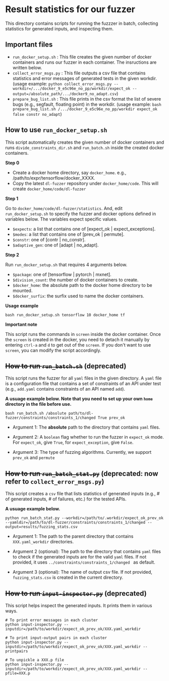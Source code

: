 # Result statistics for our fuzzer
This directory contains scripts for running the fuzzzer in batch, collecting statistics for generated inputs, and inspecting them.

## Important files

* ```run_docker_setup.sh``` : This file creates the given number of docker containers and runs our fuzzer in each container. The insructions are written below. 
* ```collect_error_msgs.py``` : This file outputs a csv file that contains statistics and error messages of generated tests in the given workdir. (usage example: ```python collect_error_msgs.py --workdir=/.../docker_9_e5c96e_no_pp/workdir/expect_ok --output=/absolute_path/.../docker9_no_adapt.csv```) 
* ```prepare_bug_list.sh``` : This file prints in the csv format the list of severe bugs (e.g., segfault, floating point) in the workdir. (usage example: ```bash prepare_bug_list.sh /.../docker_9_e5c96e_no_pp/workdir expect_ok false constr no_adapt```)  

## How to use ```run_docker_setup.sh```
This script automatically creates the given number of docker containers and runs ```divide_constraints_dir.sh``` and ```run_batch.sh``` inside the created docker containers. 

**Step 0**

* Create a docker home directory, say ```docker_home```. e.g., /path/to/expr/tensorflow/docker_XXXX.
* Copy the latest ```dl-fuzzer``` repository under ```docker_home/code```. This will create ```docker_home/code/dl-fuzzer```

**Step 1**

Go to ```docker_home/code/dl-fuzzer/statistics```. And, edit ```run_docker_setup.sh``` to specify the fuzzer and docker options defined in variables below. The variables expect specific values. 

* ```$expects```: a list that contains one of [expect_ok | expect_exceptions].
* ```$modes```: a list that contains one of [prev_ok | permute].
* ```$constr```: one of [contr | no_constr].
* ```$adaptive_gen```: one of [adapt | no_adapt].

**Step 2**

Run ```run_docker_setup.sh``` that requires 4 arguments below.

* ```$package```: one of [tensorflow | pytorch | mxnet].
* ```$division_count```: the number of docker containers to create.
* ```$docker_home```: the absolute path to the docker home directory to be mounted.
* ```$docker_surfix```: the surfix used to name the docker containers.

**Usage example**
```
bash run_docker_setup.sh tensorflow 10 docker_home tf
```

**Important note**

This script runs the commands in ```screen``` inside the docker container. Once the ```screen``` is created in the docker, you need to detach it manually by entering ```ctrl-a``` and ```d``` to get out of the ```screen```. If you don't want to use ```screen```, you can modify the script accordingly. 



## ~~How to run ```run_batch.sh```~~ (deprecated)
This script runs the fuzzer for all ```yaml``` files in the given directory. A ```yaml``` file is a configuration file that contains a set of constraints of an API under test (e.g., ```add.yaml``` contains constraints of an API named ```add```).

**A usuage example below. Note that you need to set up your own ```home``` directory in the file before use.**

```
bash run_batch.sh /absolute path/to/dl-fuzzer/constraints/constraints_1/changed True prev_ok
```

* Argument 1: The **absolute** path to the directory that contains ```yaml``` files.

* Argument 2: A ```boolean``` flag whether to run the fuzzer in ```expect_ok``` mode. For ```expect_ok```, give ```True```, for ```expect_exception```, give ```False```. 

* Argument 3: The type of fuzzing algorithms. Currently, we support ```prev_ok``` and ```permute```

## ~~How to run ```run_batch_stat.py```~~ (deprecated: now refer to ```collect_error_msgs.py```)
This script creates a ```csv``` file that lists statistics of generated inputs (e.g., # of generated inputs, # of failures, etc.)  for the tested APIs.

**A usuage example below.**

```
python run_batch_stat.py --workdir=/path/to/.workdir/expect_ok_prev_ok --yamldir=/path/to/dl-fuzzer/constraints/constraints_1/changed --output=results/fuzzing_stats.csv
```

* Argument 1: The path to the parent directory that contains ```XXX.yaml_workdir``` directories.

* Argument 2 (optional): The path to the directory that contains ```yaml``` files to check if the generated inputs are for the valid ```yaml``` files. If not provided, it uses ```../constraints/constraints_1/changed ``` as default. 

* Argument 3 (optional): The name of output csv file. If not provided, ```fuzzing_stats.csv``` is created in the current directory.

## ~~How to run ```input-inspector.py```~~ (deprecated)
This script helps inspect the generated inputs. It prints them in various ways.

```
# To print error messages in each cluster
python input-inspector.py --inputdir=/path/to/workdir/expect_ok_prev_ok/XXX.yaml_workdir
```

```
# To print input-output pairs in each cluster
python input-inspector.py --inputdir=/path/to/workdir/expect_ok_prev_ok/XXX.yaml_workdir --printpairs
```

```
# To unpickle a XXX.p file
python input-inspector.py --inputdir=/path/to/workdir/expect_ok_prev_ok/XXX.yaml_workdir --pfile=XXX.p
```
